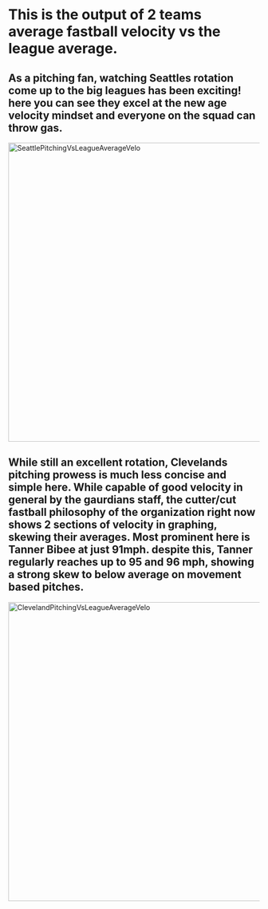 # This is the output of 2 teams average fastball velocity vs the league average.
## As a pitching fan, watching Seattles rotation come up to the big leagues has been exciting! here you can see they excel at the new age velocity mindset and everyone on the squad can throw gas.
<img width="1000" height="600" alt="SeattlePitchingVsLeagueAverageVelo" src="https://github.com/user-attachments/assets/304d139e-f6eb-470f-acf0-82325ac78511" />

## While still an excellent rotation, Clevelands pitching prowess is much less concise and simple here. While capable of good velocity in general by the gaurdians staff, the cutter/cut fastball philosophy of the organization right now shows 2 sections of velocity in graphing, skewing their averages. Most prominent here is Tanner Bibee at just 91mph. despite this, Tanner regularly reaches up to 95 and 96 mph, showing a strong skew to below average on movement based pitches.
<img width="1000" height="600" alt="ClevelandPitchingVsLeagueAverageVelo" src="https://github.com/user-attachments/assets/2248ca88-94d0-45ff-8a83-4866891e8ce7" />

